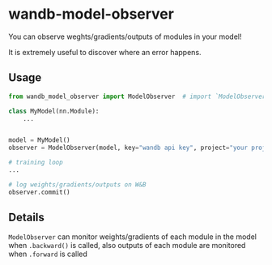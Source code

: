 # wandb-model-observer

You can observe weghts/gradients/outputs of modules in your model!

It is extremely useful to discover where an error happens.

## Usage

```python
from wandb_model_observer import ModelObserver  # import `ModelObserver`

class MyModel(nn.Module):
    ...


model = MyModel()
observer = ModelObserver(model, key="wandb api key", project="your project name", group="your group name in the project")  # ready for observing your model

# training loop
...

# log weights/gradients/outputs on W&B
observer.commit()

```

## Details

`ModelObserver` can monitor weights/gradients of each module in the model when `.backward()` is called, also outputs of each module are monitored when `.forward` is called